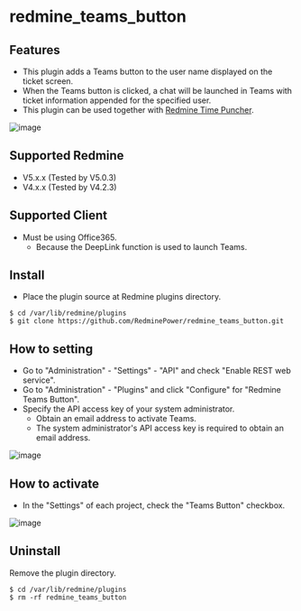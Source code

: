 # redmine_teams_button

## Features

- This plugin adds a Teams button to the user name displayed on the ticket screen.
- When the Teams button is clicked, a chat will be launched in Teams with ticket information appended for the specified user.
- This plugin can be used together with [Redmine Time Puncher](https://www.en.redmine-power.com/).

![image](https://user-images.githubusercontent.com/87136359/203757869-95b83d38-1639-442a-b87d-d012f4ed7961.png)

## Supported Redmine
- V5.x.x (Tested by V5.0.3)
- V4.x.x (Tested by V4.2.3)
  
## Supported Client
- Must be using Office365.
  - Because the DeepLink function is used to launch Teams.

## Install
- Place the plugin source at Redmine plugins directory.

```
$ cd /var/lib/redmine/plugins
$ git clone https://github.com/RedminePower/redmine_teams_button.git
```

## How to setting

- Go to "Administration" - "Settings" - "API" and check "Enable REST web service".
- Go to "Administration" - "Plugins" and click "Configure" for "Redmine Teams Button".
- Specify the API access key of your system administrator.
  - Obtain an email address to activate Teams.
  - The system administrator's API access key is required to obtain an email address.

![image](https://user-images.githubusercontent.com/87136359/203758129-6a5db4c0-2089-4d4d-8290-feed53b73f00.png)

## How to activate

- In the "Settings" of each project, check the "Teams Button" checkbox.

![image](https://user-images.githubusercontent.com/87136359/203755775-83a29a4a-67eb-405b-9f05-d22c06592074.png)

## Uninstall

Remove the plugin directory.

```
$ cd /var/lib/redmine/plugins
$ rm -rf redmine_teams_button
```
